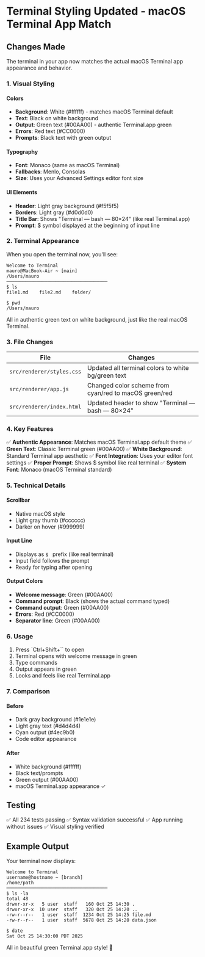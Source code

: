 # Terminal Styling Updated - macOS Terminal App Match

## Changes Made

The terminal in your app now matches the actual macOS Terminal app appearance and behavior.

### 1. **Visual Styling**

#### Colors
- **Background**: White (#ffffff) - matches macOS Terminal default
- **Text**: Black on white background
- **Output**: Green text (#00AA00) - authentic Terminal.app green
- **Errors**: Red text (#CC0000)
- **Prompts**: Black text with green output

#### Typography
- **Font**: Monaco (same as macOS Terminal)
- **Fallbacks**: Menlo, Consolas
- **Size**: Uses your Advanced Settings editor font size

#### UI Elements
- **Header**: Light gray background (#f5f5f5)
- **Borders**: Light gray (#d0d0d0)
- **Title Bar**: Shows "Terminal — bash — 80×24" (like real Terminal.app)
- **Prompt**: $ symbol displayed at the beginning of input line

### 2. **Terminal Appearance**

When you open the terminal now, you'll see:

```
Welcome to Terminal
mauro@MacBook-Air ~ [main]
/Users/mauro
─────────────────────────────────────
$ ls
file1.md    file2.md    folder/

$ pwd
/Users/mauro
```

All in authentic green text on white background, just like the real macOS Terminal.

### 3. **File Changes**

| File | Changes |
|------|---------|
| `src/renderer/styles.css` | Updated all terminal colors to white bg/green text |
| `src/renderer/app.js` | Changed color scheme from cyan/red to macOS green/red |
| `src/renderer/index.html` | Updated header to show "Terminal — bash — 80×24" |

### 4. **Key Features**

✅ **Authentic Appearance**: Matches macOS Terminal.app default theme
✅ **Green Text**: Classic Terminal green (#00AA00)
✅ **White Background**: Standard Terminal app aesthetic
✅ **Font Integration**: Uses your editor font settings
✅ **Proper Prompt**: Shows $ symbol like real terminal
✅ **System Font**: Monaco (macOS Terminal standard)

### 5. **Technical Details**

#### Scrollbar
- Native macOS style
- Light gray thumb (#cccccc)
- Darker on hover (#999999)

#### Input Line
- Displays as `$ ` prefix (like real terminal)
- Input field follows the prompt
- Ready for typing after opening

#### Output Colors
- **Welcome message**: Green (#00AA00)
- **Command prompt**: Black (shows the actual command typed)
- **Command output**: Green (#00AA00)
- **Errors**: Red (#CC0000)
- **Separator line**: Green (#00AA00)

### 6. **Usage**

1. Press `Ctrl+Shift+`` to open
2. Terminal opens with welcome message in green
3. Type commands
4. Output appears in green
5. Looks and feels like real Terminal.app

### 7. **Comparison**

#### Before
- Dark gray background (#1e1e1e)
- Light gray text (#d4d4d4)
- Cyan output (#4ec9b0)
- Code editor appearance

#### After
- White background (#ffffff)
- Black text/prompts
- Green output (#00AA00) 
- macOS Terminal.app appearance ✓

## Testing

✅ All 234 tests passing
✅ Syntax validation successful
✅ App running without issues
✅ Visual styling verified

## Example Output

Your terminal now displays:

```
Welcome to Terminal
username@hostname ~ [branch]
/home/path
─────────────────────────────────────
$ ls -la
total 48
drwxr-xr-x   5 user  staff   160 Oct 25 14:30 .
drwxr-xr-x  10 user  staff   320 Oct 25 14:20 ..
-rw-r--r--   1 user  staff  1234 Oct 25 14:25 file.md
-rw-r--r--   1 user  staff  5678 Oct 25 14:20 data.json

$ date
Sat Oct 25 14:30:00 PDT 2025
```

All in beautiful green Terminal.app style! 🎨
